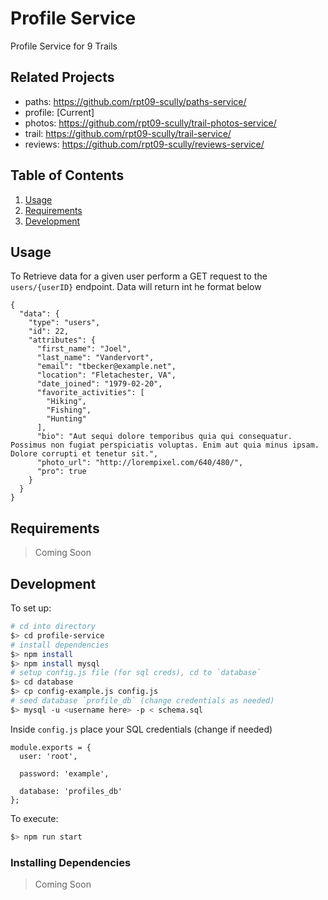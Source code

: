 # Profile Service

Profile Service for 9 Trails

## Related Projects

 - paths: https://github.com/rpt09-scully/paths-service/
 - profile: [Current]
 - photos: https://github.com/rpt09-scully/trail-photos-service/
 - trail: https://github.com/rpt09-scully/trail-service/
 - reviews: https://github.com/rpt09-scully/reviews-service/

## Table of Contents

1. [Usage](#Usage)
1. [Requirements](#requirements)
1. [Development](#development)

## Usage

To Retrieve data for a given user perform a GET request to the `users/{userID}` endpoint. Data will return int he format below

```
{
  "data": {
    "type": "users",
    "id": 22,
    "attributes": {
      "first_name": "Joel",
      "last_name": "Vandervort",
      "email": "tbecker@example.net",
      "location": "Fletachester, VA",
      "date_joined": "1979-02-20",
      "favorite_activities": [
        "Hiking",
        "Fishing",
        "Hunting"
      ],
      "bio": "Aut sequi dolore temporibus quia qui consequatur. Possimus non fugiat perspiciatis voluptas. Enim aut quia minus ipsam. Dolore corrupti et tenetur sit.",
      "photo_url": "http://lorempixel.com/640/480/",
      "pro": true
    }
  }
}
```

## Requirements

> Coming Soon

## Development


To set up:

  ``` sh
  # cd into directory
  $> cd profile-service
  # install dependencies
  $> npm install
  $> npm install mysql
  # setup config.js file (for sql creds), cd to `database`
  $> cd database
  $> cp config-example.js config.js
  # seed database `profile_db` (change credentials as needed)
  $> mysql -u <username here> -p < schema.sql  
  ```

  Inside `config.js` place your SQL credentials (change if needed)
  ``` 
  module.exports = {
    user: 'root', 

    password: 'example', 

    database: 'profiles_db'
  };
  ```

  To execute:

  ``` sh
  $> npm run start
  ```

### Installing Dependencies

> Coming Soon

